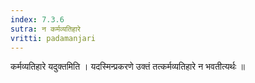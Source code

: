 ```yaml
---
index: 7.3.6
sutra: न कर्मव्यतिहारे
vritti: padamanjari
---
```


 कर्मव्यतिहारे यदुक्तमिति । यदस्मिन्प्रकरणे उक्तं तत्कर्मव्यतिहारे न भवतीत्यर्थः ॥